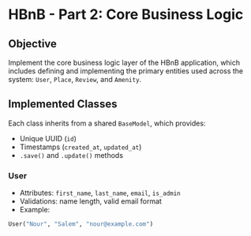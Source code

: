 # HBnB - Part 2: Core Business Logic

##  Objective

Implement the core business logic layer of the HBnB application, which includes defining and implementing the primary entities used across the system: `User`, `Place`, `Review`, and `Amenity`.

##  Implemented Classes

Each class inherits from a shared `BaseModel`, which provides:

- Unique UUID (`id`)
- Timestamps (`created_at`, `updated_at`)
- `.save()` and `.update()` methods

###  User
- Attributes: `first_name`, `last_name`, `email`, `is_admin`
- Validations: name length, valid email format
- Example:
```python
User("Nour", "Salem", "nour@example.com")
